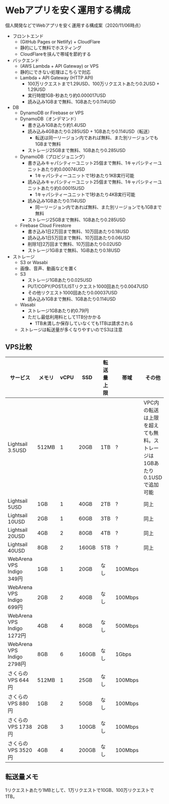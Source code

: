 # Webアプリを安く運用する構成

個人開発などでWebアプリを安く運用する構成案（2020/11/06時点）

- フロントエンド
    - (GitHub Pages or Netlify) + CloudFlare
    - 静的にして無料でホスティング
    - CloudFlareを挟んで帯域を節約する
- バックエンド
    - (AWS Lambda + API Gateway) or VPS
    - 静的にできない処理はこちらで対応
    - Lambda + API Gateway (HTTP API)
        - 100万リクエストまで1.29USD、100万リクエストあたり0.2USD + 1.29USD
        - 実行時間1GB-秒あたり約0.000017USD
        - 読み込み1GBまで無料、1GBあたり0.114USD
- DB
    - DynamoDB or Firebase or VPS
    - DynamoDB（オンデマンド）
        - 書き込み1GBあたり約1.4USD
        - 読み込み4GBあたり0.285USD + 1GBあたり0.114USD（転送）
            - 転送は同一リージョン内であれば無料、また別リージョンでも1GBまで無料
        - ストレージ25GBまで無料、1GBあたり0.285USD
    - DynamoDB（プロビジョニング）
        - 書き込みキャパシティーユニット25個まで無料、1キャパシティーユニットあたり約0.00074USD
            - 1キャパシティーユニットで1秒あたり1KB実行可能
        - 読み込みキャパシティーユニット25個まで無料、1キャパシティーユニットあたり約0.00015USD
            - 1キャパシティーユニットで1秒あたり4KB実行可能
        - 読み込み1GBあたり0.114USD
            - 同一リージョン内であれば無料、また別リージョンでも1GBまで無料
        - ストレージ25GBまで無料、1GBあたり0.285USD
    - Firebase Cloud Firestore
        - 書き込み1日2万回まで無料、10万回あたり0.18USD
        - 読み込み1日5万回まで無料、10万回あたり0.06USD
        - 削除1日2万回まで無料、10万回あたり0.02USD
        - ストレージ1GiBまで無料、1GiBあたり0.18USD
- ストレージ
    - S3 or Wasabi
    - 画像、音声、動画などを置く
    - S3
        - ストレージ1GBあたり0.025USD
        - PUT/COPY/POST/LISTリクエスト1000回あたり0.0047USD
        - その他リクエスト1000回あたり0.00037USD
        - 読み込み1GBまで無料、1GBあたり0.114USD
    - Wasabi
        - ストレージ1GBあたり約0.79円
        - ただし最低利用料として1TB分かかる
            - 1TB未満しか保存していなくても1TBは請求される
    - ストレージは転送量が多くなりやすいのでS3は注意


## VPS比較

| サービス | メモリ | vCPU | SSD | 転送量上限 | 帯域 | その他 |
| --- | --- | --- | --- | --- | --- | --- |
| Lightsail 3.5USD | 512MB | 1 | 20GB | 1TB | ? | VPC内の転送は上限を超えても無料。ストレージは1GBあたり0.1USDで追加可能 |
| Lightsail 5USD | 1GB | 1 | 40GB | 2TB | ? | 同上 |
| Lightsail 10USD | 2GB | 1 | 60GB | 3TB | ? | 同上 |
| Lightsail 20USD | 4GB | 2 | 80GB | 4TB | ? | 同上 |
| Lightsail 40USD | 8GB | 2 | 160GB | 5TB | ? | 同上 |
| WebArena VPS Indigo 349円 | 1GB | 1 | 20GB | なし | 100Mbps | |
| WebArena VPS Indigo 699円 | 2GB | 2 | 40GB | なし | 100Mbps | |
| WebArena VPS Indigo 1272円 | 4GB | 4 | 80GB | なし | 500Mbps | |
| WebArena VPS Indigo 2798円 | 8GB | 6 | 160GB | なし | 1Gbps | |
| さくらのVPS 644円 | 512MB | 1 | 25GB | なし | 100Mbps | |
| さくらのVPS 880円 | 1GB | 2 | 50GB | なし | 100Mbps | |
| さくらのVPS 1738円 | 2GB | 3 | 100GB | なし | 100Mbps | |
| さくらのVPS 3520円 | 4GB | 4 | 200GB | なし | 100Mbps | |


## 転送量メモ

1リクエストあたり1MBとして、1万リクエストで10GB、100万リクエストで1TB。
